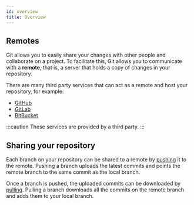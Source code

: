 ```yaml
---
id: overview
title: Overview
---
```


## Remotes

Git allows you to easily share your changes with other people and collaborate on a project. To facilitate this, Git allows you to communicate with a **remote**, that is, a server that holds a copy of changes in your repository.

There are many third party services that can act as a remote and host your repository, for example:

- [GitHub](https://github.com/)
- [GitLab](https://gitlab.com/)
- [BitBucket](https://bitbucket.org/)

:::caution
These services are provided by a third party.
:::

## Sharing your repository

Each branch on your repository can be shared to a remote by [pushing](push.md) it to the remote. Pushing a branch uploads the latest commits and points the remote branch to the same commit as the local branch.

Once a branch is pushed, the uploaded commits can be downloaded by [pulling](pull.md). Pulling a branch downloads all the commits on the remote branch and adds them to your local branch.